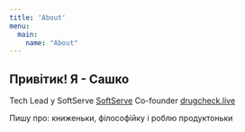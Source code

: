 ```yaml
---
title: 'About'
menu:
  main:
    name: "About"
---
```


## Привітик! Я - Сашко
Tech Lead у SoftServe [SoftServe](https://www.softserveinc.com/en-us)
Co-founder [drugcheck.live](https://drugcheck.live/)

Пишу про: книженьки, філософійку і роблю продуктоньки